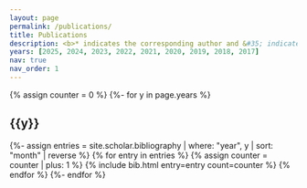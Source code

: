 ```yaml
---
layout: page
permalink: /publications/
title: Publications
description: <b>* indicates the corresponding author and &#35; indicates co-first authorship.</b>
years: [2025, 2024, 2023, 2022, 2021, 2020, 2019, 2018, 2017]
nav: true
nav_order: 1
---
```

<!-- _pages/publications.md -->
<div class="publications">

<!-- {%- for y in page.years %}
  <h2 class="year">{{y}}</h2>
  {% bibliography -f papers -q @*[year={{y}}]* %}
{% endfor %} -->

{% assign counter = 0 %}
{%- for y in page.years %}
  <h2 class="year">{{y}}</h2>
  {%- assign entries = site.scholar.bibliography | where: "year", y | sort: "month" | reverse %}
  {% for entry in entries %}
    {% assign counter = counter | plus: 1 %}
    {% include bib.html entry=entry count=counter %}
  {% endfor %}
{%- endfor %}

</div>